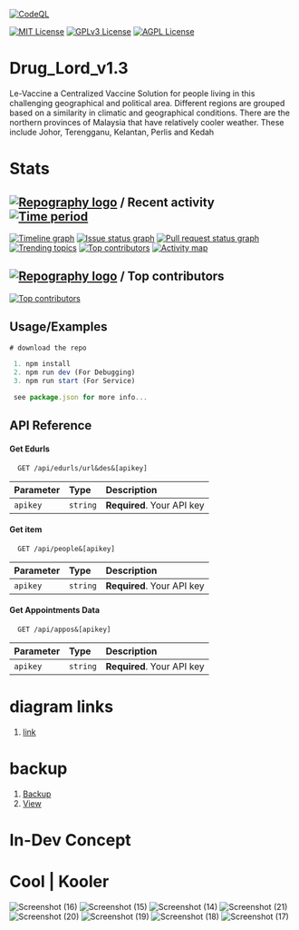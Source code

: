 
[![CodeQL](https://github.com/Otherwa/Drug_Lord_v1.10/actions/workflows/codeql.yml/badge.svg)](https://github.com/Otherwa/Drug_Lord_v1.10/actions/workflows/codeql.yml)

[![MIT License](https://img.shields.io/badge/License-MIT-green.svg)](https://choosealicense.com/licenses/mit/)
[![GPLv3 License](https://img.shields.io/badge/License-GPL%20v3-yellow.svg)](https://opensource.org/licenses/)
[![AGPL License](https://img.shields.io/badge/license-AGPL-blue.svg)](http://www.gnu.org/licenses/agpl-3.0)

# Drug_Lord_v1.3

Le-Vaccine a Centralized Vaccine Solution for people living in this challenging geographical and political area. Different regions are grouped based on a similarity in climatic and geographical conditions. There are the northern provinces of Malaysia that have relatively cooler weather. These include Johor, Terengganu, Kelantan, Perlis and Kedah

# Stats

## [![Repography logo](https://images.repography.com/logo.svg)](https://repography.com) / Recent activity [![Time period](https://images.repography.com/25186133/Otherwa/Drug_Lord_v1.10/recent-activity/c19ba0ac2e63f676e5ae33dbe2c7f11b_badge.svg)](https://repography.com)
[![Timeline graph](https://images.repography.com/25186133/Otherwa/Drug_Lord_v1.10/recent-activity/c19ba0ac2e63f676e5ae33dbe2c7f11b_timeline.svg)](https://github.com/Otherwa/Drug_Lord_v1.10/commits)
[![Issue status graph](https://images.repography.com/25186133/Otherwa/Drug_Lord_v1.10/recent-activity/c19ba0ac2e63f676e5ae33dbe2c7f11b_issues.svg)](https://github.com/Otherwa/Drug_Lord_v1.10/issues)
[![Pull request status graph](https://images.repography.com/25186133/Otherwa/Drug_Lord_v1.10/recent-activity/c19ba0ac2e63f676e5ae33dbe2c7f11b_prs.svg)](https://github.com/Otherwa/Drug_Lord_v1.10/pulls)
[![Trending topics](https://images.repography.com/25186133/Otherwa/Drug_Lord_v1.10/recent-activity/c19ba0ac2e63f676e5ae33dbe2c7f11b_words.svg)](https://github.com/Otherwa/Drug_Lord_v1.10/commits)
[![Top contributors](https://images.repography.com/25186133/Otherwa/Drug_Lord_v1.10/recent-activity/c19ba0ac2e63f676e5ae33dbe2c7f11b_users.svg)](https://github.com/Otherwa/Drug_Lord_v1.10/graphs/contributors)
[![Activity map](https://images.repography.com/25186133/Otherwa/Drug_Lord_v1.10/recent-activity/c19ba0ac2e63f676e5ae33dbe2c7f11b_map.svg)](https://github.com/Otherwa/Drug_Lord_v1.10/commits)


## [![Repography logo](https://images.repography.com/logo.svg)](https://repography.com) / Top contributors
[![Top contributors](https://images.repography.com/25186133/Otherwa/Drug_Lord_v1.10/top-contributors/c19ba0ac2e63f676e5ae33dbe2c7f11b_table.svg)](https://github.com/Otherwa/Drug_Lord_v1.10/graphs/contributors)

## Usage/Examples

```javascript
# download the repo

 1. npm install
 2. npm run dev (For Debugging)
 3. npm run start (For Service)

 see package.json for more info...
```



## API Reference

#### Get Edurls

```http
  GET /api/edurls/url&des&[apikey]
```

| Parameter | Type     | Description                |
| :-------- | :------- | :------------------------- |
| `apikey` | `string` | **Required**. Your API key |

#### Get item

```http
  GET /api/people&[apikey]
```

| Parameter | Type     | Description                       |
| :-------- | :------- | :-------------------------------- |
| `apikey` | `string` | **Required**. Your API key |

#### Get Appointments Data

```http
  GET /api/appos&[apikey]
```

| Parameter | Type     | Description                       |
| :-------- | :------- | :-------------------------------- |
| `apikey` | `string` | **Required**. Your API key |



# diagram links

1. [link](https://www.figma.com/file/Vhk7hdLP0Pks3tbC1f1wvI/DRUG-LORD-v1.10)

# backup

1. [Backup](https://docs.google.com/document/d/1t9ssRapRV6grgDgwYvJO94OC8VmYRtoW/edit?usp=sharing&ouid=103771858376800577090&rtpof=true&sd=true)
2. [View](https://docs.google.com/document/d/1t9ssRapRV6grgDgwYvJO94OC8VmYRtoW/edit?usp=sharing&ouid=103771858376800577090&rtpof=true&sd=true)

# In-Dev Concept

  
# Cool | Kooler

![Screenshot (16)](https://user-images.githubusercontent.com/67428572/210072996-a0fcfd13-5651-46dd-acff-1c7b3e49cf78.png)
![Screenshot (15)](https://user-images.githubusercontent.com/67428572/210073001-964edfc4-2959-4961-b9a3-154679bcce70.png)
![Screenshot (14)](https://user-images.githubusercontent.com/67428572/210073006-f89a369b-3454-4445-95ee-846a46d42e34.png)
![Screenshot (21)](https://user-images.githubusercontent.com/67428572/210072955-08dc871f-0d9f-4d3c-90f1-b5d27919a091.png)
![Screenshot (20)](https://user-images.githubusercontent.com/67428572/210072973-1692745c-c2bf-42ff-ae2b-bfd4973e34e9.png)
![Screenshot (19)](https://user-images.githubusercontent.com/67428572/210072982-4c651497-bb34-4149-8392-333951958d16.png)
![Screenshot (18)](https://user-images.githubusercontent.com/67428572/210072988-a908873e-f54c-41cb-bf69-919aede81eca.png)
![Screenshot (17)](https://user-images.githubusercontent.com/67428572/210072990-beca69a6-9235-46cd-a96f-7d322a6b64c5.png)






